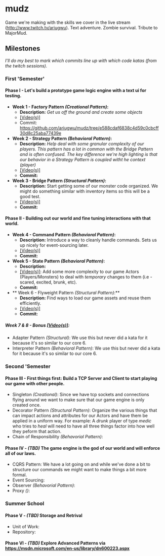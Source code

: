 # mudz
Game we're making with the skills we cover in the live stream (http://www.twitch.tv/ariugwu). Text adventure. Zombie survival. Tribute to MajorMud.

## Milestones
_I'll do my best to mark which commits line up with which code katas (from the twitch sessions)._

### First 'Semester' ###

#### Phase I - Let's build a prototype game logic engine with a text ui for testing.
* **Week 1 - Factory Pattern _(Creational Pattern)_:** 
  * **Description:** _Get us off the ground and create some objects_
  * [[Video(s)]](https://www.youtube.com/watch?v=IlWQk2WRS3g)
  * Commit: https://github.com/ariugwu/mudz/tree/e588cdaf6838c4d59c0cbcff30d8c25aba77439e
* **Week 2 - Strategy Pattern _(Behavioral Pattern)_:**
  * **Description:** _Help deal with some granular complexity of our players. This pattern has a lot in common with the Bridge Pattern and is often confused. The key difference we're high lighting is that our behavior in a Strategy Pattern is coupled witht he context (player)_
  * [[Video(s)]](https://www.youtube.com/watch?v=obRmu-qJVRE)
  * **Commit:**
* **Week 3 - Bridge Pattern _(Structural Pattern)_:**
  * **Description:** Start getting some of our monster code organized. We might do something similar with inventory items so this will be a good test.
  * [[Video(s)]](https://www.youtube.com/playlist?list=PLpYfe60H9lRsrrMbj_hsx-cRNL-C-z4kW)
  * **Commit:**

#### Phase II - Building out our world and fine tuning interactions with that world.
* **Week 4 - Command Pattern _(Behavioral Pattern)_:**
  * **Description:** Introduce a way to cleanly handle commands. Sets us up nicely for event-sourcing later.
  * [[Video(s)]](https://www.youtube.com/playlist?list=PLpYfe60H9lRuFpmif1JiZTa-Cx-1UJKGf)
  * **Commit:**
* **Week 5 - State Pattern _(Behavioral Pattern)_:**
  * **Description:**
  * [[Video(s)]](https://www.youtube.com/playlist?list=PLpYfe60H9lRvl5DeE5AOAw2-kYsd_xrMX): Add some more complexity to our game Actors (Players/Monsters) to deal with *temporary* changes to them (i.e - scared, excited, brunk, etc).
  * **Commit:**
* ** Week 6 - Flyweight Pattern _(Structural Pattern)_:**
  * **Description:** Find ways to load our game assets and reuse them efficiently.
  * [[Video(s)]](https://www.youtube.com/playlist?list=PLpYfe60H9lRte4o8Ld_fTpG7iaJlSpV_B)
  * **Commit:**

##### Week 7 & 8 - Bonus [[Video(s)]](https://www.youtube.com/playlist?list=PLpYfe60H9lRu9yxvQfaMO6Avp15kkXfJt):
* Adapter Pattern _(Structural)_: We use this but never did a kata for it because it's so similar to our core 6.
* Interpreter Pattern _(Behavioral Pattern)_: We use this but never did a kata for it because it's so similar to our core 6.

### Second 'Semester ###
#### Phase III - First things first: Build a TCP Server and Client to start playing our game with other people.
* Singleton _(Creational)_: Since we have tcp sockets and connections flying around we want to make sure that our game engine is only created once.
* Decorator Pattern _(Structural Pattern)_: Organize the various things that can impact actions and attributes for our Actors and have them be applied in a uniform way. For example: A _drunk_ player of type _medic_ who tries to _heal_ will need to have all three things factor into how well they peform that action.
* Chain of Responsibility _(Behavorial Pattern)_:

#### Phase IV - *(TBD)* The game engine is the god of our world and will enforce all of our laws.
* CQRS Pattern: We have a lot going on and while we've done a bit to structure our commands we might want to make things a bit more formal.
* Event Sourcing: 
* Observer _(Behavorial Pattern)_:
* Proxy _()_:

### Summer School ###

#### Phase V - *(TBD)* Storage and Retrival
* Unit of Work:
* Repository:

#### Phase VI - *(TBD)* Explore Advanced Patterns via https://msdn.microsoft.com/en-us/library/dn600223.aspx
